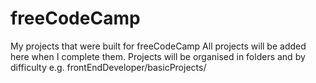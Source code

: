 # freeCodeCamp
My projects that were built for freeCodeCamp
All projects will be added here when I complete them.
Projects will be organised in folders and by difficulty e.g. frontEndDeveloper/basicProjects/
